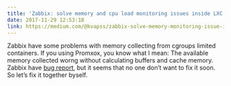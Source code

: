 ```yaml
---
title: 'Zabbix: solve memory and cpu load monitoring issues inside LXC containers'
date: 2017-11-29 12:53:18
link: https://medium.com/@kvapss/zabbix-solve-memory-monitoring-issue-inside-lxc-containers-98ddf191051c
---
```


Zabbix have some problems with memory collecting from cgroups limited containers.
If you using Promxox, you know what I mean: The available memory collected worng without calculating buffers and cache memory.
Zabbix have [bug report](https://medium.com/r/?url=https%3A%2F%2Fsupport.zabbix.com%2Fbrowse%2FZBX-12164), but it seems that no one don’t want to fix it soon.
So let’s fix it together byself.
<!--more-->
